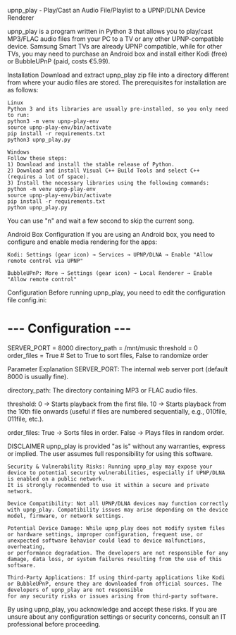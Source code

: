 upnp_play - Play/Cast an Audio File/Playlist to a UPNP/DLNA Device Renderer

upnp_play is a program written in Python 3 that allows you to play/cast MP3/FLAC audio files from your PC to a TV or any other UPNP-compatible device.
Samsung Smart TVs are already UPNP compatible, while for other TVs, you may need to purchase an Android box and install either Kodi (free) or BubbleUPnP (paid, costs €5.99).

Installation
Download and extract upnp_play zip file into a directory different from where your audio files are stored. The prerequisites for installation are as follows:

    Linux
    Python 3 and its libraries are usually pre-installed, so you only need to run:
    python3 -m venv upnp-play-env
    source upnp-play-env/bin/activate
    pip install -r requirements.txt
    python3 upnp_play.py

    Windows
    Follow these steps:
    1) Download and install the stable release of Python.
    2) Download and install Visual C++ Build Tools and select C++ (requires a lot of space).
    3) Install the necessary libraries using the following commands:
    python -m venv upnp-play-env
    source upnp-play-env/bin/activate
    pip install -r requirements.txt
    python upnp_play.py

You can use "n" and wait a few second to skip the current song.

Android Box Configuration
If you are using an Android box, you need to configure and enable media rendering for the apps:

    Kodi: Settings (gear icon) → Services → UPNP/DLNA → Enable "Allow remote control via UPNP"

    BubbleUPnP: More → Settings (gear icon) → Local Renderer → Enable "Allow remote control"

Configuration
Before running upnp_play, you need to edit the configuration file config.ini:


# --- Configuration ---
SERVER_PORT = 8000
directory_path = /mnt/music
threshold = 0
order_files = True  # Set to True to sort files, False to randomize order

Parameter Explanation
SERVER_PORT: The internal web server port (default 8000 is usually fine).

directory_path: The directory containing MP3 or FLAC audio files.

threshold:
    0 → Starts playback from the first file.
    10 → Starts playback from the 10th file onwards (useful if files are numbered sequentially, e.g., 010file, 011file, etc.).

order_files:
    True → Sorts files in order.
    False → Plays files in random order.



DISCLAIMER
upnp_play is provided "as is" without any warranties, express or implied. The user assumes full responsibility for using this software.

    Security & Vulnerability Risks: Running upnp_play may expose your device to potential security vulnerabilities, especially if UPNP/DLNA is enabled on a public network. 
    It is strongly recommended to use it within a secure and private network.

    Device Compatibility: Not all UPNP/DLNA devices may function correctly with upnp_play. Compatibility issues may arise depending on the device model, firmware, or network settings.

    Potential Device Damage: While upnp_play does not modify system files or hardware settings, improper configuration, frequent use, or unexpected software behavior could lead to device malfunctions, overheating, 
    or performance degradation. The developers are not responsible for any damage, data loss, or system failures resulting from the use of this software.

    Third-Party Applications: If using third-party applications like Kodi or BubbleUPnP, ensure they are downloaded from official sources. The developers of upnp_play are not responsible 
    for any security risks or issues arising from third-party software.

By using upnp_play, you acknowledge and accept these risks. If you are unsure about any configuration settings or security concerns, consult an IT professional before proceeding.

